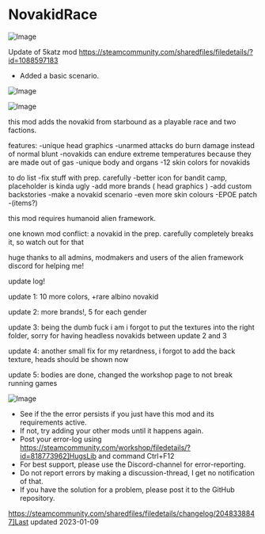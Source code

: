 # NovakidRace

![Image](https://i.imgur.com/buuPQel.png)

Update of 5katz mod
https://steamcommunity.com/sharedfiles/filedetails/?id=1088597183

- Added a basic scenario.

![Image](https://i.imgur.com/pufA0kM.png)

	
![Image](https://i.imgur.com/Z4GOv8H.png)


this mod adds the novakid from starbound as a playable race and two factions.

features:
-unique head graphics
-unarmed attacks do burn damage instead of normal blunt
-novakids can endure extreme temperatures because they are made out of gas
-unique body and organs
-12 skin colors for novakids

to do list
-fix stuff with prep. carefully
-better icon for bandit camp, placeholder is kinda ugly
-add more brands ( head graphics )
-add custom backstories
-make a novakid scenario
-even more skin colours
-EPOE patch
-(items?)


this mod requires humanoid alien framework.

one known mod conflict: a novakid in the prep. carefully completely breaks it, so watch out for that

huge thanks to all admins, modmakers and users of the alien framework discord for helping me!

update log!

update 1: 10 more colors, +rare albino novakid

update 2: more brands!, 5 for each gender

update 3: being the dumb fuck i am i forgot to put the textures into the right folder, sorry for having headless novakids between update 2 and 3


update 4: another small fix for my retardness, i forgot to add the back texture, heads should be shown now

update 5: bodies are done, changed the workshop page to not break running games


![Image](https://i.imgur.com/PwoNOj4.png)



-  See if the the error persists if you just have this mod and its requirements active.
-  If not, try adding your other mods until it happens again.
-  Post your error-log using https://steamcommunity.com/workshop/filedetails/?id=818773962]HugsLib and command Ctrl+F12
-  For best support, please use the Discord-channel for error-reporting.
-  Do not report errors by making a discussion-thread, I get no notification of that.
-  If you have the solution for a problem, please post it to the GitHub repository.




https://steamcommunity.com/sharedfiles/filedetails/changelog/2048338847]Last updated 2023-01-09
